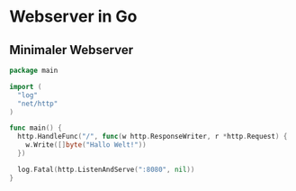 # Webserver in Go


## Minimaler Webserver

```go
package main

import (
  "log"
  "net/http"
)

func main() {
  http.HandleFunc("/", func(w http.ResponseWriter, r *http.Request) {
    w.Write([]byte("Hallo Welt!"))
  })

  log.Fatal(http.ListenAndServe(":8080", nil))
}
```
